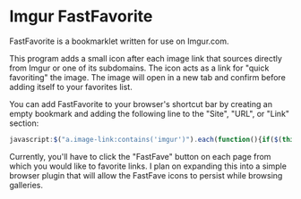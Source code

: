 Imgur FastFavorite
==============

FastFavorite is a bookmarklet written for use on Imgur.com. 

This program adds a small icon after each image link that sources directly from Imgur or one of its subdomains. 
The icon acts as a link for "quick favoriting" the image. The image will open in a new tab and confirm before adding itself to your favorites list. 

You can add FastFavorite to your browser's shortcut bar by creating an empty bookmark and adding the following line to the "Site", "URL", or "Link" section:

```javascript
javascript:$("a.image-link:contains('imgur')").each(function(){if($(this).next().find('img').attr('alt')!='(+fav)'){$(this).after("  <a href='"+$(this).text()+"/fav' target='_blank'><img height='16' width='16' alt='(+fav)' src='http://cdn.dustball.com/add.png '/></a>")}})
```

Currently, you'll have to click the "FastFave" button on each page from which you would like to favorite links. 
I plan on expanding this into a simple browser plugin that will allow the FastFave icons to persist while browsing galleries. 

